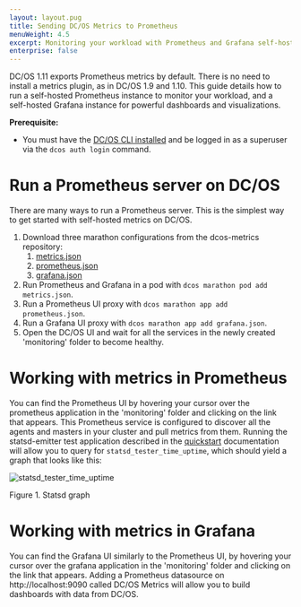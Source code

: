 ```yaml
---
layout: layout.pug
title: Sending DC/OS Metrics to Prometheus
menuWeight: 4.5
excerpt: Monitoring your workload with Prometheus and Grafana self-hosted instances
enterprise: false
---
```


DC/OS 1.11 exports Prometheus metrics by default. There is no need to install a metrics plugin, as in DC/OS 1.9 and 1.10. This guide details how to run a self-hosted Prometheus instance to monitor your workload, and a self-hosted Grafana instance for powerful dashboards and visualizations.

**Prerequisite:**

- You must have the [DC/OS CLI installed](/1.11/cli/install/) and be logged in as a superuser via the `dcos auth login` command.

# Run a Prometheus server on DC/OS

There are many ways to run a Prometheus server. This is the simplest way to get started with self-hosted metrics on DC/OS.

1. Download three marathon configurations from the dcos-metrics repository:
    1. [metrics.json](https://raw.githubusercontent.com/dcos/dcos-metrics/master/docs/resources/metrics.json)
    1. [prometheus.json](https://raw.githubusercontent.com/dcos/dcos-metrics/master/docs/resources/prometheus.json)
    1. [grafana.json](https://raw.githubusercontent.com/dcos/dcos-metrics/master/docs/resources/grafana.json)
1. Run Prometheus and Grafana in a pod with `dcos marathon pod add metrics.json`.
1. Run a Prometheus UI proxy with `dcos marathon app add prometheus.json`.
1. Run a Grafana UI proxy with `dcos marathon app add grafana.json`.
1. Open the DC/OS UI and wait for all the services in the newly created 'monitoring' folder to become healthy.

# Working with metrics in Prometheus

You can find the Prometheus UI by hovering your cursor over the prometheus application in the 'monitoring' folder and clicking on the link that appears. This
Prometheus service is configured to discover all the agents and masters in your cluster and pull metrics from them. Running the statsd-emitter test application
described in the [quickstart](/1.11/metrics/quickstart/) documentation will allow you to query for `statsd_tester_time_uptime`, which should yield a graph that
looks like this:

   ![statsd_tester_time_uptime](/1.11/img/statsd_tester_time_uptime.png)

   Figure 1. Statsd graph

# Working with metrics in Grafana

You can find the Grafana UI similarly to the Prometheus UI, by hovering your cursor over the grafana application in the 'monitoring' folder and clicking on the
link that appears. Adding a Prometheus datasource on http://localhost:9090 called DC/OS Metrics will allow you to build dashboards with data from DC/OS.
